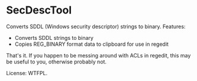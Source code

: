 # SecDescTool

Converts SDDL (Windows security descriptor) strings to binary. Features:

- Converts SDDL strings to binary
- Copies REG_BINARY format data to clipboard for use in regedit

That's it. If you happen to be messing around with ACLs in regedit, this may be useful to you, otherwise probably not.

License: WTFPL.
